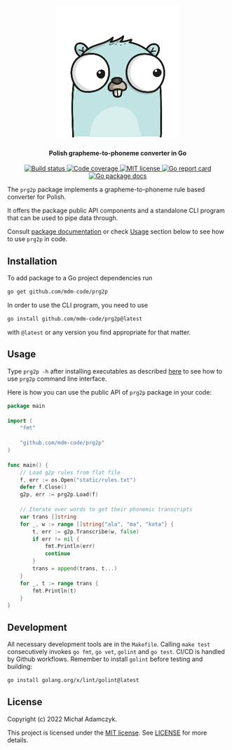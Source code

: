 <h1 align="center">
  <div>
    <img src="https://raw.githubusercontent.com/mdm-code/mdm-code.github.io/main/prg2p_logo.png" alt="logo"/>
  </div>
</h1>

<h4 align="center">Polish grapheme-to-phoneme converter in Go</h4>

<div align="center">
<p>
    <a href="https://github.com/mdm-code/prg2p/actions?query=workflow%3ACI">
        <img alt="Build status" src="https://github.com/mdm-code/prg2p/workflows/CI/badge.svg">
    </a>
    <a href="https://app.codecov.io/gh/mdm-code/prg2p">
        <img alt="Code coverage" src="https://codecov.io/gh/mdm-code/prg2p/branch/main/graphs/badge.svg?branch=main">
    </a>
    <a href="https://opensource.org/licenses/MIT" rel="nofollow">
        <img alt="MIT license" src="https://img.shields.io/github/license/mdm-code/prg2p">
    </a>
    <a href="https://goreportcard.com/report/github.com/mdm-code/prg2p">
        <img alt="Go report card" src="https://goreportcard.com/badge/github.com/mdm-code/prg2p">
    </a>
    <a href="https://pkg.go.dev/github.com/mdm-code/prg2p">
        <img alt="Go package docs" src="https://img.shields.io/badge/go.dev-reference-007d9c?logo=go&logoColor=white">
    </a>
</p>
</div>

The `prg2p` package implements a grapheme-to-phoneme rule based converter for
Polish.

It offers the package public API components and a standalone CLI program that
can be used to pipe data through.

Consult [package documentation](https://pkg.go.dev/github.com/mdm-code/prg2p)
or check [Usage](#usage) section below to see how to use `prg2p` in code.


## Installation

To add package to a Go project dependencies run 

```sh
go get github.com/mdm-code/prg2p
```

In order to use the CLI program, you need to use

```sh
go install github.com/mdm-code/prg2p@latest
```

with `@latest` or any version you find appropriate for that matter.


## Usage

Type `prg2p -h` after installing executables as described [here](#installation)
to see how to use `prg2p` command line interface.

Here is how you can use the public API of `prg2p` package in your code:

```go
package main

import (
	"fmt"

	"github.com/mdm-code/prg2p"
)

func main() {
	// Load g2p rules from flat file
	f, err := os.Open("static/rules.txt")
	defer f.Close()
	g2p, err := prg2p.Load(f)

	// Iterate over words to get their phonemic transcripts
	var trans []string
	for _, w := range []string{"ala", "ma", "kota"} {
		t, err := g2p.Transcribe(w, false)
		if err != nil {
			fmt.Println(err)
			continue
		}
		trans = append(trans, t...)
	}
	for _, t := range trans {
		fmt.Println(t)
	}
}
```


## Development

All necessary development tools are in the `Makefile`. Calling `make test`
consecutively invokes `go fmt`, `go vet`, `golint` and `go test`. CI/CD is
handled by Github workflows. Remember to install `golint` before testing and
building:

```sh
go install golang.org/x/lint/golint@latest
```


## License

Copyright (c) 2022 Michał Adamczyk.

This project is licensed under the [MIT license](https://opensource.org/licenses/MIT).
See [LICENSE](LICENSE) for more details.
